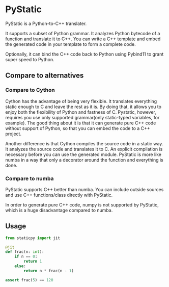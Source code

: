 # PyStatic

PyStatic is a Python-to-C++ translater. 

It supports a subset of Python grammar. It analyzes Python bytecode of a function and translate it to C++.
You can write a C++ template and embed the generated code in your template to form a complete code.

Optionally, it can bind the C++ code back to Python using Pybind11 to grant super speed to Python.

## Compare to alternatives

### Compare to Cython

Cython has the advantage of being very flexible. It translates everything static enough to C and leave the rest as it is.
By doing that, it allows you to enjoy both the flexibility of Python and fastness of C.
Pystatic, however, requires you use only supported grammar(only static-typed variables, for example).
The good thing about it is that it can generate pure C++ code without support of Python, so that you can embed the code to
a C++ project.

Another difference is that Cython compiles the source code in a static way. It analyzes the source code and translates it to C.
An explicit compilation is necessary before you can use the generated module. PyStatic is more like numba in a way that
only a decorator around the function and everything is done.

### Compare to numba

PyStatic supports C++ better than numba. You can include outside sources and use C++ functions/class directly with
PyStatic.

In order to generate pure C++ code, numpy is not supported by PyStatic, which is a huge disadvantage compared to numba.

## Usage

```python
from staticpy import jit

@jit
def frac(n: int):
    if n == 0:
        return 1
    else:
        return n * frac(n - 1)

assert frac(5) == 120
```
